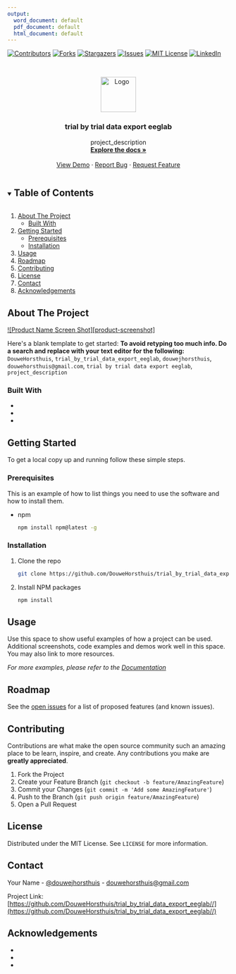```yaml
---
output:
  word_document: default
  pdf_document: default
  html_document: default
---
```

<!--
*** Thanks for checking out the Best-README-Template. If you have a suggestion
*** that would make this better, please fork the repo and create a pull request
*** or simply open an issue with the tag "enhancement".
*** Thanks again! Now go create something AMAZING! :D
***
***
***
*** To avoid retyping too much info. Do a search and replace for the following:
*** DouweHorsthuis, trial_by_trial_data_export_eeglab, douwejhorsthuis, douwehorsthuis@gmail.com, trial by trial data export eeglab, project_description
-->



<!-- PROJECT SHIELDS -->
<!--
*** I'm using markdown "reference style" links for readability.
*** Reference links are enclosed in brackets [ ] instead of parentheses ( ).
*** See the bottom of this document for the declaration of the reference variables
*** for contributors-url, forks-url, etc. This is an optional, concise syntax you may use.
*** https://www.markdownguide.org/basic-syntax/#reference-style-links
-->
[![Contributors][contributors-shield]][contributors-url]
[![Forks][forks-shield]][forks-url]
[![Stargazers][stars-shield]][stars-url]
[![Issues][issues-shield]][issues-url]
[![MIT License][license-shield]][license-url]
[![LinkedIn][linkedin-shield]][linkedin-url]



<!-- PROJECT LOGO -->
<br />
<p align="center">
  <a href="https://github.com/DouweHorsthuis/trial_by_trial_data_export_eeglab//">
    <img src="images/logo.jpeg" alt="Logo" width="80" height="80">
  </a>

  <h3 align="center">trial by trial data export eeglab</h3>

  <p align="center">
    project_description
    <br />
    <a href="https://github.com/DouweHorsthuis/trial_by_trial_data_export_eeglab//"><strong>Explore the docs »</strong></a>
    <br />
    <br />
    <a href="https://github.com/DouweHorsthuis/trial_by_trial_data_export_eeglab//">View Demo</a>
    ·
    <a href="https://github.com/DouweHorsthuis/trial_by_trial_data_export_eeglab///issues">Report Bug</a>
    ·
    <a href="https://github.com/DouweHorsthuis/trial_by_trial_data_export_eeglab///issues">Request Feature</a>
  </p>
</p>



<!-- TABLE OF CONTENTS -->
<details open="open">
  <summary><h2 style="display: inline-block">Table of Contents</h2></summary>
  <ol>
    <li>
      <a href="#about-the-project">About The Project</a>
      <ul>
        <li><a href="#built-with">Built With</a></li>
      </ul>
    </li>
    <li>
      <a href="#getting-started">Getting Started</a>
      <ul>
        <li><a href="#prerequisites">Prerequisites</a></li>
        <li><a href="#installation">Installation</a></li>
      </ul>
    </li>
    <li><a href="#usage">Usage</a></li>
    <li><a href="#roadmap">Roadmap</a></li>
    <li><a href="#contributing">Contributing</a></li>
    <li><a href="#license">License</a></li>
    <li><a href="#contact">Contact</a></li>
    <li><a href="#acknowledgements">Acknowledgements</a></li>
  </ol>
</details>



<!-- ABOUT THE PROJECT -->
## About The Project

[![Product Name Screen Shot][product-screenshot]](https://example.com)

Here's a blank template to get started:
**To avoid retyping too much info. Do a search and replace with your text editor for the following:**
`DouweHorsthuis`, `trial_by_trial_data_export_eeglab`, `douwejhorsthuis`, `douwehorsthuis@gmail.com`, `trial by trial data export eeglab`, `project_description`


### Built With

* []()
* []()
* []()



<!-- GETTING STARTED -->
## Getting Started

To get a local copy up and running follow these simple steps.

### Prerequisites

This is an example of how to list things you need to use the software and how to install them.
* npm
  ```sh
  npm install npm@latest -g
  ```

### Installation

1. Clone the repo
   ```sh
   git clone https://github.com/DouweHorsthuis/trial_by_trial_data_export_eeglab//.git
   ```
2. Install NPM packages
   ```sh
   npm install
   ```



<!-- USAGE EXAMPLES -->
## Usage

Use this space to show useful examples of how a project can be used. Additional screenshots, code examples and demos work well in this space. You may also link to more resources.

_For more examples, please refer to the [Documentation](https://example.com)_



<!-- ROADMAP -->
## Roadmap

See the [open issues](https://github.com/DouweHorsthuis/trial_by_trial_data_export_eeglab///issues) for a list of proposed features (and known issues).



<!-- CONTRIBUTING -->
## Contributing

Contributions are what make the open source community such an amazing place to be learn, inspire, and create. Any contributions you make are **greatly appreciated**.

1. Fork the Project
2. Create your Feature Branch (`git checkout -b feature/AmazingFeature`)
3. Commit your Changes (`git commit -m 'Add some AmazingFeature'`)
4. Push to the Branch (`git push origin feature/AmazingFeature`)
5. Open a Pull Request



<!-- LICENSE -->
## License

Distributed under the MIT License. See `LICENSE` for more information.



<!-- CONTACT -->
## Contact

Your Name - [@douwejhorsthuis](https://twitter.com/douwejhorsthuis) - douwehorsthuis@gmail.com

Project Link: [https://github.com/DouweHorsthuis/trial_by_trial_data_export_eeglab//](https://github.com/DouweHorsthuis/trial_by_trial_data_export_eeglab//)



<!-- ACKNOWLEDGEMENTS -->
## Acknowledgements

* []()
* []()
* []()





<!-- MARKDOWN LINKS & IMAGES -->
<!-- https://www.markdownguide.org/basic-syntax/#reference-style-links -->
[contributors-shield]: https://img.shields.io/github/contributors/DouweHorsthuis/repo.svg?style=for-the-badge
[contributors-url]: https://github.com/DouweHorsthuis/repo/graphs/contributors
[forks-shield]: https://img.shields.io/github/forks/DouweHorsthuis/repo.svg?style=for-the-badge
[forks-url]: https://github.com/DouweHorsthuis/repo/network/members
[stars-shield]: https://img.shields.io/github/stars/DouweHorsthuis/repo.svg?style=for-the-badge
[stars-url]: https://github.com/DouweHorsthuis/repo/stargazers
[issues-shield]: https://img.shields.io/github/issues/DouweHorsthuis/repo.svg?style=for-the-badge
[issues-url]: https://github.com/DouweHorsthuis/repo/issues
[license-shield]: https://img.shields.io/github/license/DouweHorsthuis/repo.svg?style=for-the-badge
[license-url]: https://github.com/DouweHorsthuis/repo/blob/master/LICENSE.txt
[linkedin-shield]: https://img.shields.io/badge/-LinkedIn-black.svg?style=for-the-badge&logo=linkedin&colorB=555
[linkedin-url]: https://linkedin.com/in/DouweHorsthuis
